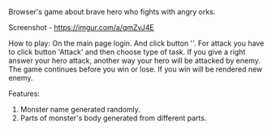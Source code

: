 Browser's game about brave hero who fights with angry orks.

Screenshot - https://imgur.com/a/qmZvJ4E

How to play: 
On the main page login. And click button ''. For attack you have to click button 'Attack' and then choose type of task. If you give a right answer your hero attack, another way your hero will be attacked by enemy. The game continues before you win or lose. If you win will be rendered new enemy.

Features: 
1. Monster name generated randomly. 
2. Parts of monster's body generated from different parts.
